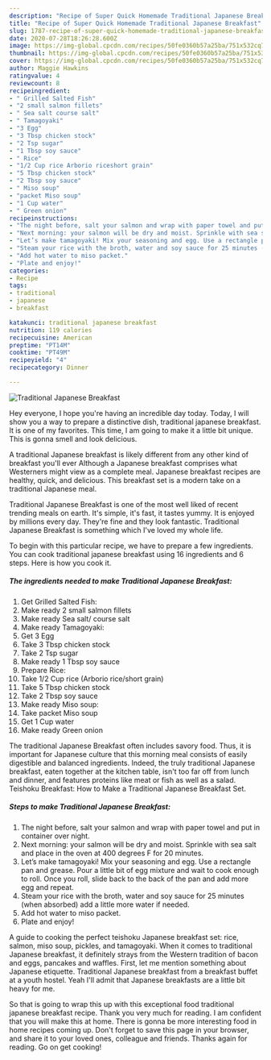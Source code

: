 ```yaml
---
description: "Recipe of Super Quick Homemade Traditional Japanese Breakfast"
title: "Recipe of Super Quick Homemade Traditional Japanese Breakfast"
slug: 1787-recipe-of-super-quick-homemade-traditional-japanese-breakfast
date: 2020-07-28T18:26:28.600Z
image: https://img-global.cpcdn.com/recipes/50fe0360b57a25ba/751x532cq70/traditional-japanese-breakfast-recipe-main-photo.jpg
thumbnail: https://img-global.cpcdn.com/recipes/50fe0360b57a25ba/751x532cq70/traditional-japanese-breakfast-recipe-main-photo.jpg
cover: https://img-global.cpcdn.com/recipes/50fe0360b57a25ba/751x532cq70/traditional-japanese-breakfast-recipe-main-photo.jpg
author: Maggie Hawkins
ratingvalue: 4
reviewcount: 8
recipeingredient:
- " Grilled Salted Fish"
- "2 small salmon fillets"
- " Sea salt course salt"
- " Tamagoyaki"
- "3 Egg"
- "3 Tbsp chicken stock"
- "2 Tsp sugar"
- "1 Tbsp soy sauce"
- " Rice"
- "1/2 Cup rice Arborio riceshort grain"
- "5 Tbsp chicken stock"
- "2 Tbsp soy sauce"
- " Miso soup"
- "packet Miso soup"
- "1 Cup water"
- " Green onion"
recipeinstructions:
- "The night before, salt your salmon and wrap with paper towel and put in container over night."
- "Next morning: your salmon will be dry and moist. Sprinkle with sea salt and place in the oven at 400 degrees F for 20 minutes."
- "Let’s make tamagoyaki! Mix your seasoning and egg. Use a rectangle pan and grease. Pour a little bit of egg mixture and wait to cook enough to roll. Once you roll, slide back to the back of the pan and add more egg and repeat."
- "Steam your rice with the broth, water and soy sauce for 25 minutes (when absorbed) add a little more water if needed."
- "Add hot water to miso packet."
- "Plate and enjoy!"
categories:
- Recipe
tags:
- traditional
- japanese
- breakfast

katakunci: traditional japanese breakfast 
nutrition: 119 calories
recipecuisine: American
preptime: "PT14M"
cooktime: "PT49M"
recipeyield: "4"
recipecategory: Dinner

---
```



![Traditional Japanese Breakfast](https://img-global.cpcdn.com/recipes/50fe0360b57a25ba/751x532cq70/traditional-japanese-breakfast-recipe-main-photo.jpg)

Hey everyone, I hope you're having an incredible day today. Today, I will show you a way to prepare a distinctive dish, traditional japanese breakfast. It is one of my favorites. This time, I am going to make it a little bit unique. This is gonna smell and look delicious.

A traditional Japanese breakfast is likely different from any other kind of breakfast you&#39;ll ever Although a Japanese breakfast comprises what Westerners might view as a complete meal. Japanese breakfast recipes are healthy, quick, and delicious. This breakfast set is a modern take on a traditional Japanese meal.

Traditional Japanese Breakfast is one of the most well liked of recent trending meals on earth. It's simple, it's fast, it tastes yummy. It is enjoyed by millions every day. They're fine and they look fantastic. Traditional Japanese Breakfast is something which I've loved my whole life.


To begin with this particular recipe, we have to prepare a few ingredients. You can cook traditional japanese breakfast using 16 ingredients and 6 steps. Here is how you cook it.

<!--inarticleads1-->

##### The ingredients needed to make Traditional Japanese Breakfast:

1. Get  Grilled Salted Fish:
1. Make ready 2 small salmon fillets
1. Make ready  Sea salt/ course salt
1. Make ready  Tamagoyaki:
1. Get 3 Egg
1. Take 3 Tbsp chicken stock
1. Take 2 Tsp sugar
1. Make ready 1 Tbsp soy sauce
1. Prepare  Rice:
1. Take 1/2 Cup rice (Arborio rice/short grain)
1. Take 5 Tbsp chicken stock
1. Take 2 Tbsp soy sauce
1. Make ready  Miso soup:
1. Take packet Miso soup
1. Get 1 Cup water
1. Make ready  Green onion


The traditional Japanese Breakfast often includes savory food. Thus, it is important for Japanese culture that this morning meal consists of easily digestible and balanced ingredients. Indeed, the truly traditional Japanese breakfast, eaten together at the kitchen table, isn&#39;t too far off from lunch and dinner, and features proteins like meat or fish as well as a salad. Teishoku Breakfast: How to Make a Traditional Japanese Breakfast Set. 

<!--inarticleads2-->

##### Steps to make Traditional Japanese Breakfast:

1. The night before, salt your salmon and wrap with paper towel and put in container over night.
1. Next morning: your salmon will be dry and moist. Sprinkle with sea salt and place in the oven at 400 degrees F for 20 minutes.
1. Let’s make tamagoyaki! Mix your seasoning and egg. Use a rectangle pan and grease. Pour a little bit of egg mixture and wait to cook enough to roll. Once you roll, slide back to the back of the pan and add more egg and repeat.
1. Steam your rice with the broth, water and soy sauce for 25 minutes (when absorbed) add a little more water if needed.
1. Add hot water to miso packet.
1. Plate and enjoy!


A guide to cooking the perfect teishoku Japanese breakfast set: rice, salmon, miso soup, pickles, and tamagoyaki. When it comes to traditional Japanese breakfast, it definitely strays from the Western tradition of bacon and eggs, pancakes and waffles. First, let me mention something about Japanese etiquette. Traditional Japanese breakfast from a breakfast buffet at a youth hostel. Yeah I&#39;ll admit that Japanese breakfasts are a little bit heavy for me. 

So that is going to wrap this up with this exceptional food traditional japanese breakfast recipe. Thank you very much for reading. I am confident that you will make this at home. There is gonna be more interesting food in home recipes coming up. Don't forget to save this page in your browser, and share it to your loved ones, colleague and friends. Thanks again for reading. Go on get cooking!
